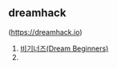 ## dreamhack

(https://dreamhack.io)

1. [비기너즈(Dream Beginners)](https://github.com/ckrhehfl/study/tree/main/dreamhack/1.Dream_Beginners)
2. 